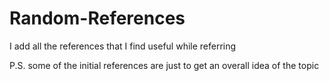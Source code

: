 # Random-References
I add all the references that I find useful while referring

P.S. some of the initial references are just to get an overall idea of the topic

